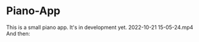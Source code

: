 # Piano-App
This is a small piano app. It's in development yet.
![]()2022-10-21 15-05-24.mp4
And then:
